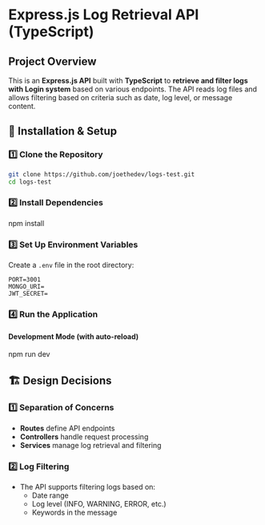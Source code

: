 # Express.js Log Retrieval API (TypeScript)

## Project Overview

This is an **Express.js API** built with **TypeScript** to **retrieve and filter logs with Login system** based on various endpoints. The API reads log files and allows filtering based on criteria such as date, log level, or message content.

## 🚀 Installation & Setup

### 1️⃣ Clone the Repository

```bash
git clone https://github.com/joethedev/logs-test.git
cd logs-test
```

### 2️⃣ Install Dependencies

npm install

### 3️⃣ Set Up Environment Variables

Create a `.env` file in the root directory:

```env
PORT=3001
MONGO_URI=
JWT_SECRET=
```

### 4️⃣ Run the Application

#### Development Mode (with auto-reload)

npm run dev

## 🏗️ Design Decisions

### 1️⃣ **Separation of Concerns**

- **Routes** define API endpoints
- **Controllers** handle request processing
- **Services** manage log retrieval and filtering

### 2️⃣ **Log Filtering**

- The API supports filtering logs based on:
  - Date range
  - Log level (INFO, WARNING, ERROR, etc.)
  - Keywords in the message
